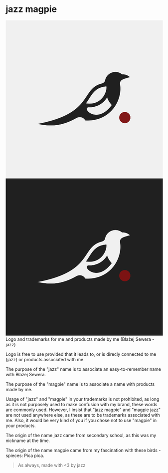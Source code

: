 # jazz magpie
![logo_bright](jazz_magpie_profile_bright.png)
![logo_dark](jazz_magpie_profile_dark.png)
Logo and trademarks for me and products made by me (Błażej Sewera - jazz)

Logo is free to use provided that it leads to, or is direcly connected to me (jazz) or products associated with me.

The purpose of the "jazz" name is to associate an easy-to-remember name with Błażej Sewera.

The purpose of the "magpie" name is to associate a name with products made by me.

Usage of "jazz" and "magpie" in your trademarks is not prohibited, as long as it is not purposely used to make confusion with my brand, these words are commonly used. However, I insist that "jazz magpie" and "magpie jazz" are not used anywhere else, as these are to be trademarks associated with me. Also, it would be very kind of you if you chose not to use "magpie" in your products.

The origin of the name jazz came from secondary school, as this was my nickname at the time.

The origin of the name magpie came from my fascination with these birds - spieces: Pica pica.

> As always, made with <3 by jazz

